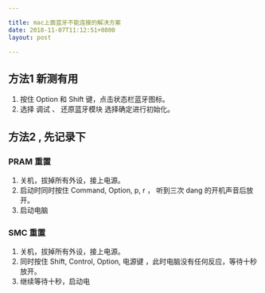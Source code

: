 ```yaml
---

title: mac上面蓝牙不能连接的解决方案
date: 2018-11-07T11:12:51+0800
layout: post

---
```


## 方法1 新测有用

1. 按住 Option 和 Shift 键，点击状态栏蓝牙图标。
2. 选择 调试 、 还原蓝牙模块 选择确定进行初始化。


## 方法2 , 先记录下

### PRAM 重置

1. 关机，拔掉所有外设，接上电源。
2. 启动时同时按住 Command, Option, p, r ， 听到三次 dang 的开机声音后放开。
3. 启动电脑

### SMC 重置

1. 关机，拔掉所有外设，接上电源。
2. 同时按住 Shift, Control, Option, 电源键 ，此时电脑没有任何反应，等待十秒放开。
3. 继续等待十秒，启动电
